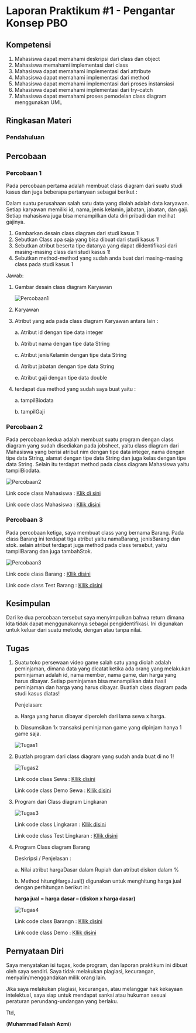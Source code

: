 # Laporan Praktikum #1 - Pengantar Konsep PBO

## Kompetensi

1. Mahasiswa dapat memahami deskripsi dari class dan object
2. Mahasiswa memahami implementasi dari class
3. Mahasiswa dapat memahami implementasi dari attribute
4. Mahasiswa dapat memahami implementasi dari method
5. Mahasiswa dapat memahami implementasi dari proses instansiasi
6. Mahasiswa dapat memahami implementasi dari try-catch
7. Mahasiswa dapat memahami proses pemodelan class diagram menggunakan UML

## Ringkasan Materi

### Pendahuluan



## Percobaan 

### Percobaan 1

Pada percobaan pertama adalah membuat class diagram dari suatu studi kasus dan juga beberapa pertanyaan sebagai berikut :

Dalam suatu perusahaan salah satu data yang diolah adalah data karyawan. Setiap karyawan memiliki id, nama, jenis kelamin, jabatan, jabatan, dan gaji. Setiap mahasiswa juga bisa menampilkan data diri pribadi dan melihat gajinya. 
 
1. Gambarkan desain class diagram dari studi kasus 1!
2. Sebutkan Class apa saja yang bisa dibuat dari studi kasus 1!
3. Sebutkan atribut beserta tipe datanya yang dapat diidentifikasi dari masing-masing class dari studi kasus 1!
4. Sebutkan method-method yang sudah anda buat dari masing-masing class pada studi kasus 1

Jawab:

1. Gambar desain class diagram Karyawan

    ![Percobaan1](img/Percobaan1.PNG)

2. Karyawan

3. Atribut yang ada pada class diagram Karyawan antara lain :
   
   a. Atribut id dengan tipe data integer

   b. Atribut nama dengan tipe data String

   c. Atribut jenisKelamin dengan tipe data String

   d. Atribut jabatan dengan tipe data String

   e. Atribut gaji dengan tipe data double

4. terdapat dua method yang sudah saya buat yaitu :
   
   a. tampilBiodata

   b. tampilGaji

### Percobaan 2

Pada percobaan kedua adalah membuat suatu program dengan class diagram yang sudah disediakan pada jobsheet, yaitu class diagram dari Mahasiswa yang berisi atribut nim dengan tipe data integer, nama dengan tipe data String, alamat dengan tipe data String dan juga kelas dengan tipe data String. Selain itu terdapat method pada class diagram Mahasiswa yaitu tampilBiodata.

![Percobaan2](img/Percobaan2.PNG)

Link code class Mahasiswa : [Klik di sini](../../src/2_Class_dan_Object/Mahasiswa1841720085Falaah.java)

Link code class Mahasiswa : [Kllik disini](../../src/2_Class_dan_Object/TestMahasiswa1841720085Falaah.java)

### Percobaan 3

Pada percobaan ketiga, saya membuat class yang bernama Barang. Pada class Barang ini terdapat tiga atribut yaitu namaBarang, jenisBarang dan stok. selain atribut terdapat juga method pada class tersebut, yaitu tampilBarang dan juga tambahStok.

![Percobaan3](img/Percobaan3.PNG)

Link code class Barang : [Kllik disini](../../src/2_Class_dan_Object/Barang1841720085Falaah.java)

Link code class Test Barang : [Kllik disini](../../src/2_Class_dan_Object/TestBarang1841720085Falaah.java)



## Kesimpulan

Dari ke dua percobaan tersebut saya menyimpulkan bahwa return dimana kita tidak dapat menggunakannya sebagai pengidentifikasi. Ini digunakan untuk keluar dari suatu metode, dengan atau tanpa nilai.

## Tugas

1. Suatu toko persewaan video game salah satu yang diolah adalah peminjaman, dimana data yang dicatat ketika ada orang yang melakukan peminjaman adalah id, nama member, nama game, dan harga yang harus dibayar. Setiap peminjaman bisa menampilkan data hasil peminjaman dan harga yang harus dibayar. Buatlah class diagram pada studi kasus diatas! 
 
    Penjelasan:
  
    a. Harga yang harus dibayar diperoleh dari lama sewa x harga.

    b. Diasumsikan 1x transaksi peminjaman game yang dipinjam hanya 1 game saja.

    ![Tugas1](img/Tugas1.PNG)

2. Buatlah program dari class diagram yang sudah anda buat di no 1! 

    ![Tugas2](img/TUgas2.PNG)

    Link code class Sewa : [Kllik disini](../../src/2_Class_dan_Object/Sewa1841720085Falaah.java) 

    Link code class Demo Sewa : [Kllik disini](../../src/2_Class_dan_Object/DemoSewa1841720085Falaah.java) 

3. Program dari Class diagram Lingkaran

   ![Tugas3](img/Tugas3.PNG)

   Link code class Lingkaran : [Kllik disini](../../src/2_Class_dan_Object/Lingkran184172085Falaah.java) 

   Link code class Test Lingkaran : [Kllik disini](../../src/2_Class_dan_Object/TestLingkaran1841720085Falaah.java) 


4. Program Class diagram Barang

   Deskripsi / Penjelasan :
    
    a. Nilai atribut hargaDasar dalam Rupiah dan atribut diskon dalam %
    
    b. Method hitungHargaJual() digunakan untuk menghitung harga jual dengan perhitungan berikut ini: 
    
    **harga jual = harga dasar – (diskon x harga dasar)**

    ![Tugas4](img/Tugas4.PNG)

    Link code class Barangn : [Kllik disini](../../src/2_Class_dan_Object/TugasBarang1841720085Falaah.java) 

    Link code class Demo : [Kllik disini](../../src/2_Class_dan_Object/DemoTugasBarang1841720085Falaah.java) 


## Pernyataan Diri

Saya menyatakan isi tugas, kode program, dan laporan praktikum ini dibuat oleh saya sendiri. Saya tidak melakukan plagiasi, kecurangan, menyalin/menggandakan milik orang lain.

Jika saya melakukan plagiasi, kecurangan, atau melanggar hak kekayaan intelektual, saya siap untuk mendapat sanksi atau hukuman sesuai peraturan perundang-undangan yang berlaku.

Ttd,

(**Muhammad Falaah Azmi**)

